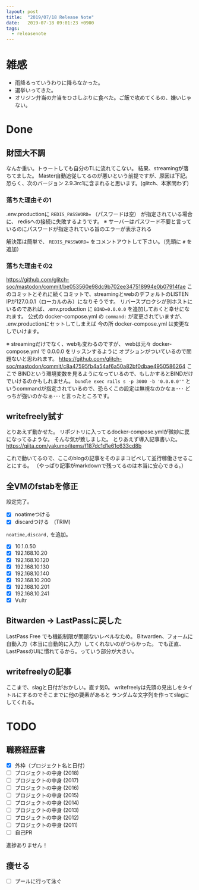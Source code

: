 ```yaml
---
layout: post
title:  "2019/07/18 Release Note"
date:   2019-07-18 09:01:23 +0900
tags:
  - releasenote
---
```

# 雑感

* 雨降るっていうわりに降らなかった。
* 選挙いってきた。
* オリジン弁当の弁当をひさしぶりに食べた。ご飯で攻めてくるの、嫌いじゃない。

# Done

## 財団大不調

なんか重い。トゥートしても自分のTLに流れてこない。
結果、streamingが落ちてました。 Master自動追従してるのが悪いという前提ですが、原因は下記。 恐らく、次のバージョン 2.9.3rc1に含まれると思います。(glitch、本家問わず)

### 落ちた理由その1
.env.productionに `REDIS_PASSWORD=` （パスワードは空） が指定されている場合に、
redisへの接続に失敗するようです。
※ サーバーはパスワード不要と言っているのにパスワードが指定されている旨のエラーが表示される

解決策は簡単で、 `REDIS_PASSWORD=` をコメントアウトして下さい。（先頭に `#` を追加）

### 落ちた理由その2

https://github.com/glitch-soc/mastodon/commit/be053560e98dc9b702ee347518994e0b07914fae
このコミットとそれに続くコミットで、streamingとwebのデフォルトのLISTEN IPが127.0.0.1（ローカルのみ）になりそうです。 
リバースプロクシが別ホストにいるのであれば、.env.production に `BIND=0.0.0.0` を追加しておくと幸せになれます。
公式の docker-compose.yml の `command:` が変更されていますが、 .env.productionにセットしてしまえば
今の所 docker-compose.yml は変更なしでいけます。

※ streamingだけでなく、webも変わるのですが、 webは元々 docker-compose.yml で 0.0.0.0 をリッスンするように
オプションがついているので問題ないと思われます。
https://github.com/glitch-soc/mastodon/commit/c8a47595fb4a54af6a50a82bf0dbae4950586264
ここで BINDという環境変数を見るようになっているので、もしかするとBINDだけでいけるのかもしれません。
`bundle exec rails s -p 3000 -b '0.0.0.0'"` というcommandが指定されているので、恐らくこの設定は無視なのかなぁ･･･
どっちが強いのかなぁ･･･と言ったところです。

## writefreely試す

とりあえず動かせた。 リポジトリに入ってるdocker-compose.ymlが微妙に罠になってるような。
そんな気が致しました。 とりあえず導入記事書いた。 
https://qiita.com/yakumo/items/f187dc1d1e61c633cd8b

これで動いてるので、ここのblogの記事をそのままコピペして並行稼働させることにする。
（やっぱり記事がmarkdownで残ってるのは本当に安心できる。）

## 全VMのfstabを修正

設定完了。

- [x] noatimeつける
- [x] discardつける　(TRIM)

`noatime,discard,` を追加。

- [x] 10.1.0.50
- [x] 192.168.10.20
- [x] 192.168.10.120
- [x] 192.168.10.130
- [x] 192.168.10.140
- [x] 192.168.10.200
- [x] 192.168.10.201
- [x] 192.168.10.241
- [x] Vultr

## Bitwarden -> LastPassに戻した

LastPass Free でも機能制限が問題ないレベルなため。
Bitwarden、フォームに自動入力（本当に自動的に入力）してくれないのがつらかった。
でも正直、LastPassのUIに慣れてるから。っていう部分が大きい。

## writefreelyの記事

ここまで、slagと日付がおかしい。直す気0。
writefreelyは先頭の見出しをタイトルにするのでそこまでに他の要素があると
ランダムな文字列を作ってslagにしてくれる。

# TODO 

## 職務経歴書

- [x] 外枠（プロジェクト名と日付）
- [ ] プロジェクトの中身 (2018)
- [ ] プロジェクトの中身 (2017)
- [ ] プロジェクトの中身 (2016)
- [ ] プロジェクトの中身 (2015)
- [ ] プロジェクトの中身 (2014)
- [ ] プロジェクトの中身 (2013)
- [ ] プロジェクトの中身 (2012)
- [ ] プロジェクトの中身 (2011)
- [ ] 自己PR

進捗ありません！

## 痩せる

- [ ] プールに行って泳ぐ

